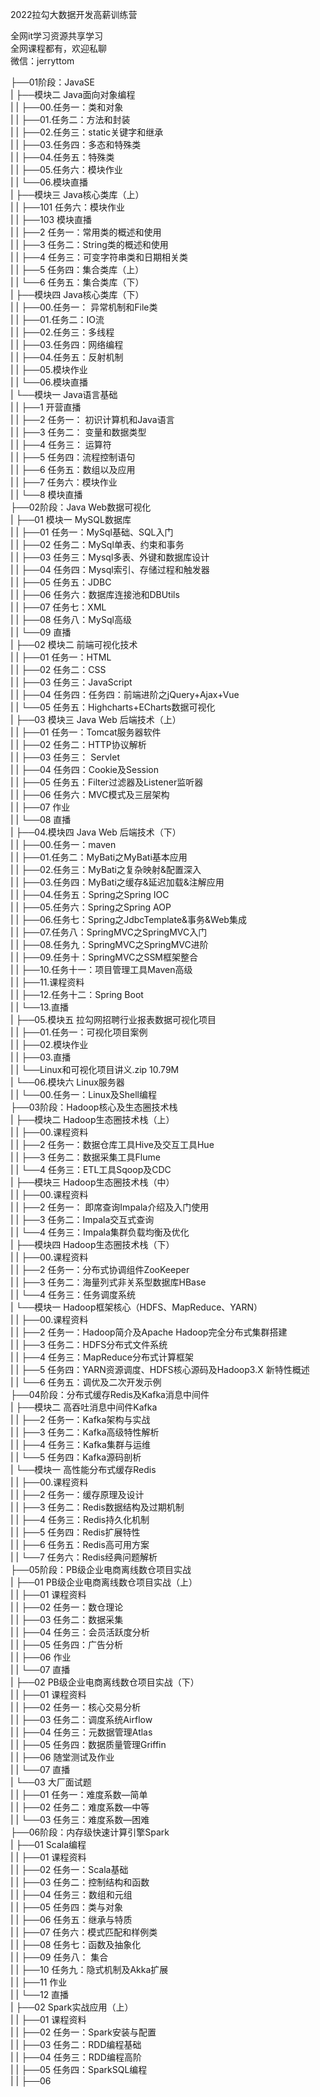 2022拉勾大数据开发高薪训练营

全网it学习资源共享学习<br>全网课程都有，欢迎私聊<br>微信：jerryttom<br>

├──01阶段：JavaSE<br> | ├──模块二 Java面向对象编程<br> | | ├──00.任务一：类和对象<br> | | ├──01.任务二：方法和封装<br> | | ├──02.任务三：static关键字和继承<br> | | ├──03.任务四：多态和特殊类<br> | | ├──04.任务五：特殊类<br> | | ├──05.任务六：模块作业<br> | | └──06.模块直播<br> | ├──模块三 Java核心类库（上）<br> | | ├──101 任务六：模块作业<br> | | ├──103 模块直播<br> | | ├──2 任务一：常用类的概述和使用<br> | | ├──3 任务二：String类的概述和使用<br> | | ├──4 任务三：可变字符串类和日期相关类<br> | | ├──5 任务四：集合类库（上）<br> | | └──6 任务五：集合类库（下）<br> | ├──模块四 Java核心类库（下）<br> | | ├──00.任务一： 异常机制和File类<br> | | ├──01.任务二：IO流<br> | | ├──02.任务三：多线程<br> | | ├──03.任务四：网络编程<br> | | ├──04.任务五：反射机制<br> | | ├──05.模块作业<br> | | └──06.模块直播<br> | └──模块一 Java语言基础<br> | | ├──1 开营直播<br> | | ├──2 任务一： 初识计算机和Java语言<br> | | ├──3 任务二： 变量和数据类型<br> | | ├──4 任务三： 运算符<br> | | ├──5 任务四：流程控制语句<br> | | ├──6 任务五：数组以及应用<br> | | ├──7 任务六：模块作业<br> | | └──8 模块直播<br> ├──02阶段：Java Web数据可视化<br> | ├──01 模块一 MySQL数据库<br> | | ├──01 任务一：MySql基础、SQL入门<br> | | ├──02 任务二：MySql单表、约束和事务<br> | | ├──03 任务三：Mysql多表、外键和数据库设计<br> | | ├──04 任务四：Mysql索引、存储过程和触发器<br> | | ├──05 任务五：JDBC<br> | | ├──06 任务六：数据库连接池和DBUtils<br> | | ├──07 任务七：XML<br> | | ├──08 任务八：MySql高级<br> | | └──09 直播<br> | ├──02 模块二 前端可视化技术<br> | | ├──01 任务一：HTML<br> | | ├──02 任务二：CSS<br> | | ├──03 任务三：JavaScript<br> | | ├──04 任务四：任务四：前端进阶之jQuery+Ajax+Vue<br> | | └──05 任务五：Highcharts+ECharts数据可视化<br> | ├──03 模块三 Java Web 后端技术（上）<br> | | ├──01 任务一：Tomcat服务器软件<br> | | ├──02 任务二：HTTP协议解析<br> | | ├──03 任务三： Servlet<br> | | ├──04 任务四：Cookie及Session<br> | | ├──05 任务五：Filter过滤器及Listener监听器<br> | | ├──06 任务六：MVC模式及三层架构<br> | | ├──07 作业<br> | | └──08 直播<br> | ├──04.模块四 Java Web 后端技术（下）<br> | | ├──00.任务一：maven<br> | | ├──01.任务二：MyBati之MyBati基本应用<br> | | ├──02.任务三：MyBati之复杂映射&amp;配置深入<br> | | ├──03.任务四：MyBati之缓存&amp;延迟加载&amp;注解应用<br> | | ├──04.任务五：Spring之Spring IOC<br> | | ├──05.任务六：Spring之Spring AOP<br> | | ├──06.任务七：Spring之JdbcTemplate&amp;事务&amp;Web集成<br> | | ├──07.任务八：SpringMVC之SpringMVC入门<br> | | ├──08.任务九：SpringMVC之SpringMVC进阶<br> | | ├──09.任务十：SpringMVC之SSM框架整合<br> | | ├──10.任务十一：项目管理工具Maven高级<br> | | ├──11.课程资料<br> | | ├──12.任务十二：Spring Boot<br> | | └──13.直播<br> | ├──05.模块五 拉勾网招聘行业报表数据可视化项目<br> | | ├──01.任务一：可视化项目案例<br> | | ├──02.模块作业<br> | | ├──03.直播<br> | | └──Linux和可视化项目讲义.zip 10.79M<br> | └──06.模块六 Linux服务器<br> | | └──00.任务一：Linux及Shell编程<br> ├──03阶段：Hadoop核心及生态圈技术栈<br> | ├──模块二 Hadoop生态圈技术栈（上）<br> | | ├──00.课程资料<br> | | ├──2 任务一：数据仓库工具Hive及交互工具Hue<br> | | ├──3 任务二：数据采集工具Flume<br> | | └──4 任务三：ETL工具Sqoop及CDC<br> | ├──模块三 Hadoop生态圈技术栈（中）<br> | | ├──00.课程资料<br> | | ├──2 任务一： 即席查询Impala介绍及入门使用<br> | | ├──3 任务二：Impala交互式查询<br> | | └──4 任务三：Impala集群负载均衡及优化<br> | ├──模块四 Hadoop生态圈技术栈（下）<br> | | ├──00.课程资料<br> | | ├──2 任务一：分布式协调组件ZooKeeper<br> | | ├──3 任务二：海量列式非关系型数据库HBase<br> | | └──4 任务三：任务调度系统<br> | └──模块一 Hadoop框架核心（HDFS、MapReduce、YARN）<br> | | ├──00.课程资料<br> | | ├──2 任务一：Hadoop简介及Apache Hadoop完全分布式集群搭建<br> | | ├──3 任务二：HDFS分布式文件系统<br> | | ├──4 任务三：MapReduce分布式计算框架<br> | | ├──5 任务四：YARN资源调度、HDFS核心源码及Hadoop3.X 新特性概述<br> | | └──6 任务五：调优及二次开发示例<br> ├──04阶段：分布式缓存Redis及Kafka消息中间件<br> | ├──模块二 高吞吐消息中间件Kafka<br> | | ├──2 任务一：Kafka架构与实战<br> | | ├──3 任务二：Kafka高级特性解析<br> | | ├──4 任务三：Kafka集群与运维<br> | | └──5 任务四：Kafka源码剖析<br> | └──模块一 高性能分布式缓存Redis<br> | | ├──00.课程资料<br> | | ├──2 任务一：缓存原理及设计<br> | | ├──3 任务二：Redis数据结构及过期机制<br> | | ├──4 任务三：Redis持久化机制<br> | | ├──5 任务四：Redis扩展特性<br> | | ├──6 任务五：Redis高可用方案<br> | | └──7 任务六：Redis经典问题解析<br> ├──05阶段：PB级企业电商离线数仓项目实战<br> | ├──01 PB级企业电商离线数仓项目实战（上）<br> | | ├──01 课程资料<br> | | ├──02 任务一：数仓理论<br> | | ├──03 任务二：数据采集<br> | | ├──04 任务三：会员活跃度分析<br> | | ├──05 任务四：广告分析<br> | | ├──06 作业<br> | | └──07 直播<br> | ├──02 PB级企业电商离线数仓项目实战（下）<br> | | ├──01 课程资料<br> | | ├──02 任务一：核心交易分析<br> | | ├──03 任务二：调度系统Airflow<br> | | ├──04 任务三：元数据管理Atlas<br> | | ├──05 任务四：数据质量管理Griffin<br> | | ├──06 随堂测试及作业<br> | | └──07 直播<br> | └──03 大厂面试题<br> | | ├──01 任务一：难度系数—简单<br> | | ├──02 任务二：难度系数—中等<br> | | └──03 任务三：难度系数—困难<br> ├──06阶段：内存级快速计算引擎Spark<br> | ├──01 Scala编程<br> | | ├──01 课程资料<br> | | ├──02 任务一：Scala基础<br> | | ├──03 任务二：控制结构和函数<br> | | ├──04 任务三：数组和元组<br> | | ├──05 任务四：类与对象<br> | | ├──06 任务五：继承与特质<br> | | ├──07 任务六：模式匹配和样例类<br> | | ├──08 任务七：函数及抽象化<br> | | ├──09 任务八： 集合<br> | | ├──10 任务九：隐式机制及Akka扩展<br> | | ├──11 作业<br> | | └──12 直播<br> | ├──02 Spark实战应用（上）<br> | | ├──01 课程资料<br> | | ├──02 任务一：Spark安装与配置<br> | | ├──03 任务二：RDD编程基础<br> | | ├──04 任务三：RDD编程高阶<br> | | ├──05 任务四：SparkSQL编程<br> | | ├──06 